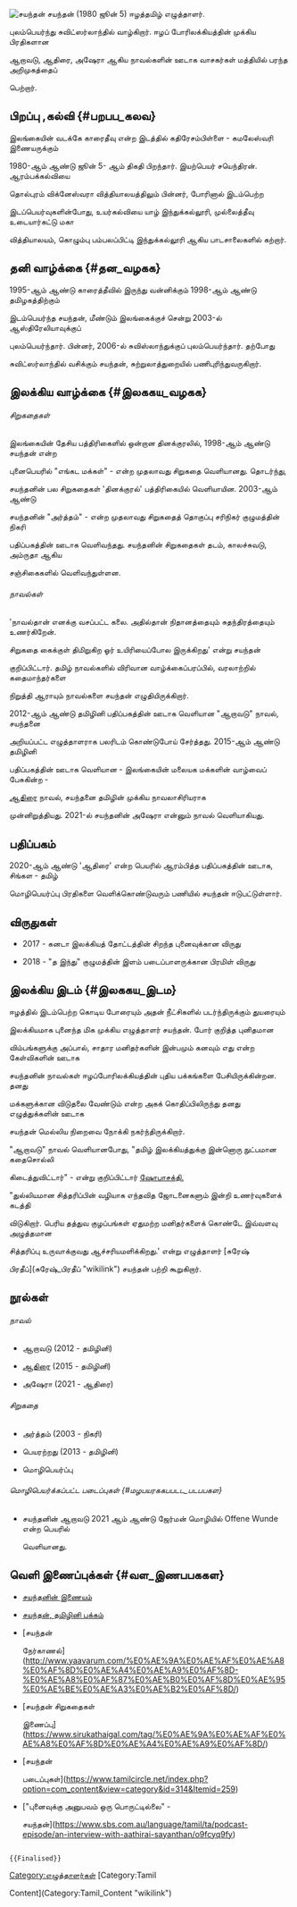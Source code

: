 ![சயந்தன்](சயந்தன்.jpg "சயந்தன்") சயந்தன் (1980 ஜூன் 5) ஈழத்தமிழ் எழுத்தாளர்.
புலம்பெயர்ந்து சுவிட்ஸர்லாந்தில் வாழ்கிறார். ஈழப் போரிலக்கியத்தின் முக்கிய பிரதிகளான
ஆறாவடு, ஆதிரை, அஷேரா ஆகிய நாவல்களின் ஊடாக வாசகர்கள் மத்தியில் பரந்த அறிமுகத்தைப்
பெற்றார்.

## பிறப்பு ,கல்வி {#பறபப_கலவ}

இலங்கையின் வடக்கே காரைதீவு என்ற இடத்தில் கதிரேசம்பிள்ளை - கமலேஸ்வரி இணையருக்கும்
1980-ஆம் ஆண்டு ஜூன் 5- ஆம் திகதி பிறந்தார். இயற்பெயர் சயெந்திரன். ஆரம்பக்கல்வியை
தொல்புரம் விக்னேஸ்வரா வித்தியாலயத்திலும் பின்னர், போரினால் இடம்பெற்ற
இடப்பெயர்வுகளின்போது, உயர்கல்வியை யாழ் இந்துக்கல்லூரி, முல்லைத்தீவு உடையார்கட்டு மகா
வித்தியாலயம், கொழும்பு பம்பலப்பிட்டி இந்துக்கல்லூரி ஆகிய பாடசாலைகளில் கற்றார்.

## தனி வாழ்க்கை {#தன_வழகக}

1995-ஆம் ஆண்டு காரைத்தீவில் இருந்து வன்னிக்கும் 1998-ஆம் ஆண்டு தமிழகத்திற்கும்
இடம்பெயர்ந்த சயந்தன், மீண்டும் இலங்கைக்குச் சென்று 2003-ல் ஆஸ்திரேலியாவுக்குப்
புலம்பெயர்ந்தார். பின்னர், 2006-ல் சுவிஸ்லாந்துக்குப் புலம்பெயர்ந்தார். தற்போது
சுவிட்ஸர்லாந்தில் வசிக்கும் சயந்தன், சுற்றுலாத்துறையில் பணிபுரிந்துவருகிறார்.

## இலக்கிய வாழ்க்கை {#இலககய_வழகக}

###### சிறுகதைகள்

இலங்கையின் தேசிய பத்திரிகைளில் ஒன்றான தினக்குரலில், 1998-ஆம் ஆண்டு சயந்தன் என்ற
புனைபெயரில் "எங்கட மக்கள்\" - என்ற முதலாவது சிறுகதை வெளியானது. தொடர்ந்து,
சயந்தனின் பல சிறுகதைகள் \'தினக்குரல்\' பத்திரிகையில் வெளியாயின. 2003-ஆம் ஆண்டு
சயந்தனின் "அர்த்தம்\" - என்ற முதலாவது சிறுகதைத் தொகுப்பு சரிநிகர் குழுமத்தின் நிகரி
பதிப்பகத்தின் ஊடாக வெளிவந்தது. சயந்தனின் சிறுகதைகள் தடம், காலச்சுவடு, அம்ருதா ஆகிய
சஞ்சிகைகளில் வெளிவந்துள்ளன.

###### நாவல்கள்

'நாவல்தான் எனக்கு வசப்பட்ட கலை. அதில்தான் நிதானத்தையும் சுதந்திரத்தையும் உணர்கிறேன்.
சிறுகதை கைக்குள் திமிறுகிற ஓர் உயிரியைப்போல இருக்கிறது' என்று சயந்தன்
குறிப்பிட்டார். தமிழ் நாவல்களில் விரிவான வாழ்க்கைப்பரப்பில், வரலாற்றில் கதைமாந்தர்களை
நிறுத்தி ஆராயும் நாவல்களை சயந்தன் எழுதியிருக்கிறார்.

2012-ஆம் ஆண்டு தமிழினி பதிப்பகத்தின் ஊடாக வெளியான "ஆறாவடு\" நாவல், சயந்தனை
அறியப்பட்ட எழுத்தாளராக பலரிடம் கொண்டுபோய் சேர்த்தது. 2015-ஆம் ஆண்டு தமிழினி
பதிப்பகத்தின் ஊடாக வெளியான - இலங்கையின் மலையக மக்களின் வாழ்வைப் பேசுகின்ற -
[ஆதிரை](ஆதிரை "wikilink") நாவல், சயந்தனை தமிழின் முக்கிய நாவலாசிரியராக
முன்னிறுத்தியது. 2021-ல் சயந்தனின் அஷேரா என்னும் நாவல் வெளியாகியது.

## பதிப்பகம்

2020-ஆம் ஆண்டு \'ஆதிரை\' என்ற பெயரில் ஆரம்பித்த பதிப்பகத்தின் ஊடாக, சிங்கள - தமிழ்
மொழிபெயர்ப்பு பிரதிகளை வெளிக்கொண்டுவரும் பணியில் சயந்தன் ஈடுபட்டுள்ளார்.

## விருதுகள்

-   2017 - கனடா இலக்கியத் தோட்டத்தின் சிறந்த புனைவுக்கான விருது
-   2018 - \"த இந்து\" குழுமத்தின் இளம் படைப்பாளருக்கான பிரமிள் விருது

## இலக்கிய இடம் {#இலககய_இடம}

ஈழத்தில் இடம்பெற்ற கொடிய போரையும் அதன் நீட்சிகளில் படர்ந்திருக்கும் துயரையும்
இலக்கியமாக புனைந்த மிக முக்கிய எழுத்தாளர் சயந்தன். போர் குறித்த புனிதமான
விம்பங்களுக்கு அப்பால், சாதார மனிதர்களின் இன்பமும் கனவும் எது என்ற கேள்விகளின் ஊடாக
சயந்தனின் நாவல்கள் ஈழப்போரிலக்கியத்தின் புதிய பக்கங்களை பேசியிருக்கின்றன. தனது
மக்களுக்கான விடுதலை வேண்டும் என்ற அகக் கொதிப்பிலிருந்து தனது எழுத்துக்களின் ஊடாக
சயந்தன் மெல்லிய நிறைவை நோக்கி நகர்ந்திருக்கிறார்.

"ஆறாவடு" நாவல் வெளியானபோது, "தமிழ் இலக்கியத்துக்கு இன்னொரு நுட்பமான கதைசொல்லி
கிடைத்துவிட்டார்\" - என்று குறிப்பிட்டார் [ஷோபாசக்தி.](ஷோபாசக்தி "wikilink")

"துல்லியமான சித்தரிப்பின் வழியாக எந்தவித ஜோடனைகளும் இன்றி உணர்வுகளைக் கடத்தி
விடுகிறார். பெரிய தத்துவ குழப்பங்கள் ஏதுமற்ற மனிதர்களைக் கொண்டே இவ்வளவு அழுத்தமான
சித்தரிப்பு உருவாக்குவது ஆச்சரியமளிக்கிறது.' என்று எழுத்தாளர் [சுரேஷ்
பிரதீப்](சுரேஷ்_பிரதீப் "wikilink") சயந்தன் பற்றி கூறுகிறார்.

## நூல்கள்

###### நாவல்

-   ஆறாவடு (2012 - தமிழினி)
-   [ஆதிரை](ஆதிரை "wikilink") (2015 - தமிழினி)
-   அஷேரா (2021 - ஆதிரை)

###### சிறுகதை

-   அர்த்தம் (2003 - நிகரி)
-   பெயரற்றது (2013 - தமிழினி)
-   மொழிபெயர்ப்பு

###### மொழிபெயர்க்கப்பட்ட படைப்புகள் {#மழபயரககபபடட_படபபகள}

-   சயந்தனின் ஆறாவடு 2021 ஆம் ஆண்டு ஜேர்மன் மொழியில் Offene Wunde என்ற பெயரில்
    வெளியானது.

## வெளி இணைப்புக்கள் {#வள_இணபபககள}

-   [சயந்தனின் இணையம்](http://sayanthan.com/)
-   [சயந்தன், தமிழினி பக்கம்](https://tamizhini.in/author/sayanthan/)
-   [சயந்தன்
    நேர்காணல்](http://www.yaavarum.com/%E0%AE%9A%E0%AE%AF%E0%AE%A8%E0%AF%8D%E0%AE%A4%E0%AE%A9%E0%AF%8D-%E0%AE%A8%E0%AF%87%E0%AE%B0%E0%AF%8D%E0%AE%95%E0%AE%BE%E0%AE%A3%E0%AE%B2%E0%AF%8D/)
-   [சயந்தன் சிறுகதைகள்
    இணைப்பு](https://www.sirukathaigal.com/tag/%E0%AE%9A%E0%AE%AF%E0%AE%A8%E0%AF%8D%E0%AE%A4%E0%AE%A9%E0%AF%8D/)
-   [சயந்தன்
    படைப்புகள்](https://www.tamilcircle.net/index.php?option=com_content&view=category&id=314&Itemid=259)
-   [\"புனைவுக்கு அனுபவம் ஒரு பொருட்டில்லை\" -
    சயந்தன்](https://www.sbs.com.au/language/tamil/ta/podcast-episode/an-interview-with-aathirai-sayanthan/o9fcyq9fy)

```{=mediawiki}
{{Finalised}}
```
[Category:எழுத்தாளர்கள்](Category:எழுத்தாளர்கள் "wikilink") [Category:Tamil
Content](Category:Tamil_Content "wikilink")
